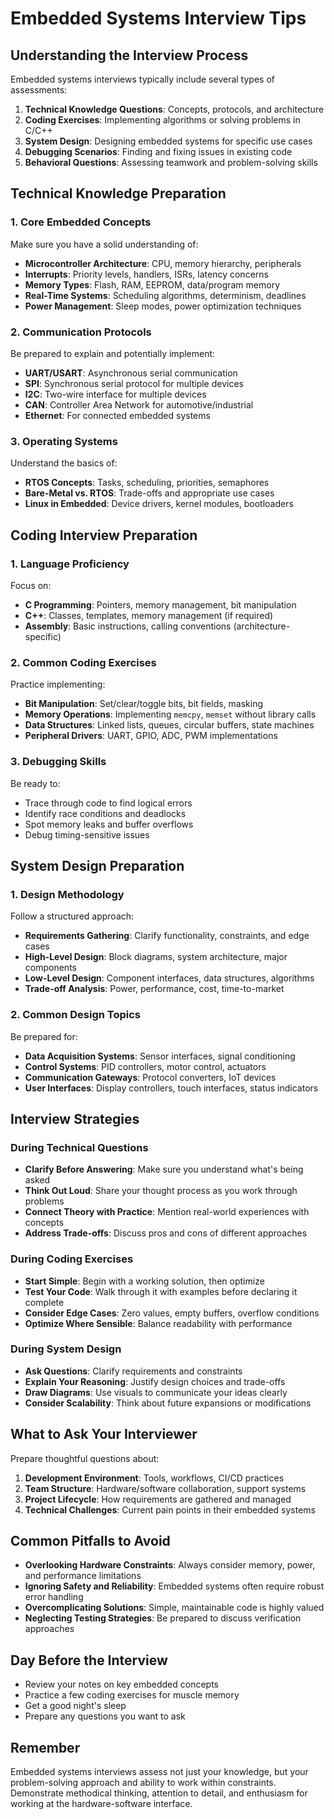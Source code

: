 # Embedded Systems Interview Tips

## Understanding the Interview Process

Embedded systems interviews typically include several types of assessments:

1. **Technical Knowledge Questions**: Concepts, protocols, and architecture
2. **Coding Exercises**: Implementing algorithms or solving problems in C/C++
3. **System Design**: Designing embedded systems for specific use cases
4. **Debugging Scenarios**: Finding and fixing issues in existing code
5. **Behavioral Questions**: Assessing teamwork and problem-solving skills

## Technical Knowledge Preparation

### 1. Core Embedded Concepts

Make sure you have a solid understanding of:

- **Microcontroller Architecture**: CPU, memory hierarchy, peripherals
- **Interrupts**: Priority levels, handlers, ISRs, latency concerns
- **Memory Types**: Flash, RAM, EEPROM, data/program memory
- **Real-Time Systems**: Scheduling algorithms, determinism, deadlines
- **Power Management**: Sleep modes, power optimization techniques

### 2. Communication Protocols

Be prepared to explain and potentially implement:

- **UART/USART**: Asynchronous serial communication
- **SPI**: Synchronous serial protocol for multiple devices
- **I2C**: Two-wire interface for multiple devices
- **CAN**: Controller Area Network for automotive/industrial
- **Ethernet**: For connected embedded systems

### 3. Operating Systems

Understand the basics of:

- **RTOS Concepts**: Tasks, scheduling, priorities, semaphores
- **Bare-Metal vs. RTOS**: Trade-offs and appropriate use cases
- **Linux in Embedded**: Device drivers, kernel modules, bootloaders

## Coding Interview Preparation

### 1. Language Proficiency

Focus on:

- **C Programming**: Pointers, memory management, bit manipulation
- **C++**: Classes, templates, memory management (if required)
- **Assembly**: Basic instructions, calling conventions (architecture-specific)

### 2. Common Coding Exercises

Practice implementing:

- **Bit Manipulation**: Set/clear/toggle bits, bit fields, masking
- **Memory Operations**: Implementing `memcpy`, `memset` without library calls
- **Data Structures**: Linked lists, queues, circular buffers, state machines
- **Peripheral Drivers**: UART, GPIO, ADC, PWM implementations

### 3. Debugging Skills

Be ready to:

- Trace through code to find logical errors
- Identify race conditions and deadlocks
- Spot memory leaks and buffer overflows
- Debug timing-sensitive issues

## System Design Preparation

### 1. Design Methodology

Follow a structured approach:

- **Requirements Gathering**: Clarify functionality, constraints, and edge cases
- **High-Level Design**: Block diagrams, system architecture, major components
- **Low-Level Design**: Component interfaces, data structures, algorithms
- **Trade-off Analysis**: Power, performance, cost, time-to-market

### 2. Common Design Topics

Be prepared for:

- **Data Acquisition Systems**: Sensor interfaces, signal conditioning
- **Control Systems**: PID controllers, motor control, actuators
- **Communication Gateways**: Protocol converters, IoT devices
- **User Interfaces**: Display controllers, touch interfaces, status indicators

## Interview Strategies

### During Technical Questions

- **Clarify Before Answering**: Make sure you understand what's being asked
- **Think Out Loud**: Share your thought process as you work through problems
- **Connect Theory with Practice**: Mention real-world experiences with concepts
- **Address Trade-offs**: Discuss pros and cons of different approaches

### During Coding Exercises

- **Start Simple**: Begin with a working solution, then optimize
- **Test Your Code**: Walk through it with examples before declaring it complete
- **Consider Edge Cases**: Zero values, empty buffers, overflow conditions
- **Optimize Where Sensible**: Balance readability with performance

### During System Design

- **Ask Questions**: Clarify requirements and constraints
- **Explain Your Reasoning**: Justify design choices and trade-offs
- **Draw Diagrams**: Use visuals to communicate your ideas clearly
- **Consider Scalability**: Think about future expansions or modifications

## What to Ask Your Interviewer

Prepare thoughtful questions about:

1. **Development Environment**: Tools, workflows, CI/CD practices
2. **Team Structure**: Hardware/software collaboration, support systems
3. **Project Lifecycle**: How requirements are gathered and managed
4. **Technical Challenges**: Current pain points in their embedded systems

## Common Pitfalls to Avoid

- **Overlooking Hardware Constraints**: Always consider memory, power, and performance limitations
- **Ignoring Safety and Reliability**: Embedded systems often require robust error handling
- **Overcomplicating Solutions**: Simple, maintainable code is highly valued
- **Neglecting Testing Strategies**: Be prepared to discuss verification approaches

## Day Before the Interview

- Review your notes on key embedded concepts
- Practice a few coding exercises for muscle memory
- Get a good night's sleep
- Prepare any questions you want to ask

## Remember

Embedded systems interviews assess not just your knowledge, but your problem-solving approach and ability to work within constraints. Demonstrate methodical thinking, attention to detail, and enthusiasm for working at the hardware-software interface.